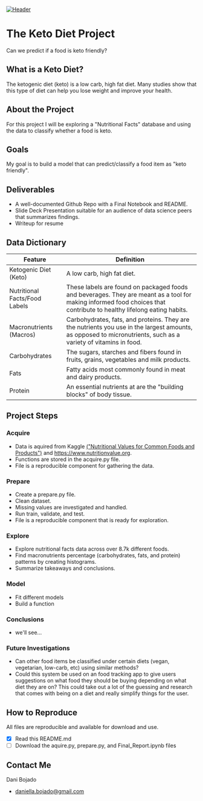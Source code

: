 [![Header](The_Keto_Diet_Banner.png "Header")](https://danibojado.com/)

# The Keto Diet Project
Can we predict if a food is keto friendly?

## What is a Keto Diet?
The ketogenic diet (keto) is a low carb, high fat diet. Many studies show that this type of diet can help you lose weight and improve your health.


## About the Project
For this project I will be exploring a "Nutritional Facts" database and using the data to classify whether a food is keto. 

## Goals
My goal is to build a model that can predict/classify a food item as "keto friendly".


## Deliverables
- A well-documented Github Repo with a Final Notebook and README.
- Slide Deck Presentation suitable for an audience of data science peers that summarizes findings.
- Writeup for resume


## Data Dictionary
| Feature | Definition |
|---------------------------|--------------------------------------------------|
| Ketogenic Diet (Keto)   | A low carb, high fat diet.|  
| Nutritional Facts/Food Labels   | These labels are found on packaged foods and beverages. They are meant as a tool for making informed food choices that contribute to healthy lifelong eating habits. |  
| Macronutrients (Macros)   | Carbohydrates, fats, and proteins. They are the nutrients you use in the largest amounts, as opposed to micronutrients, such as a variety of vitamins in food. |  
| Carbohydrates   | The sugars, starches and fibers found in fruits, grains, vegetables and milk products. |  
| Fats  | Fatty acids most commonly found in meat and dairy products.|  
| Protein   | An essential nutrients at are the "building blocks" of body tissue. |  

## Project Steps
### Acquire
- Data is aquired from Kaggle [("Nutritional Values for Common Foods and Products")](https://www.kaggle.com/trolukovich/nutritional-values-for-common-foods-and-products) and https://www.nutritionvalue.org.
- Functions are stored in the acquire.py file.
- File is a reproducible component for gathering the data.

### Prepare
- Create a prepare.py file. 
- Clean dataset.
- Missing values are investigated and handled.
- Run train, validate, and test.
- File is a reproducible component that is ready for exploration.

### Explore
- Explore nutritional facts data across over 8.7k different foods.
- Find macronutrients percentage (carbohydrates, fats, and protein) patterns by creating histograms.
- Summarize takeaways and conclusions.   

### Model
- Fit different models 
- Build a function 

### Conclusions
- we'll see...

### Future Investigations
- Can other food items be classified under certain diets (vegan, vegetarian, low-carb, etc) using similar methods?
- Could this system be used on an food tracking app to give users suggestions on what food they should be buying depending on what diet they are on? This could take out a lot of the guessing and research that comes with being on a diet and really simplify things for the user. 

## How to Reproduce
All files are reproducible and available for download and use.
- [x] Read this README.md
- [ ] Download the aquire.py, prepare.py, and Final_Report.ipynb files

## Contact Me 
Dani Bojado
- daniella.bojado@gmail.com 